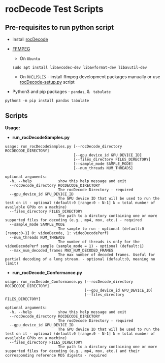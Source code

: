 # rocDecode Test Scripts

## Pre-requisites to run python script
* Install [rocDecode](../../README.md#build-and-install-instructions)

* [FFMPEG](https://ffmpeg.org/about.html)

    * On `Ubuntu`

  ```shell
  sudo apt install libavcodec-dev libavformat-dev libavutil-dev
  ```
  
    * On `RHEL`/`SLES` - install ffmpeg development packages manually or use [rocDecode-setup.py](../../rocDecode-setup.py) script

* Python3 and pip packages - `pandas`, & ` tabulate`
  
```shell
python3 -m pip install pandas tabulate
```

## Scripts

**Usage:**

* **run_rocDecodeSamples.py**

```shell
usage: run_rocDecodeSamples.py [--rocDecode_directory ROCDECODE_DIRECTORY] 
                               [--gpu_device_id GPU_DEVICE_ID]
                               [--files_directory FILES_DIRECTORY]
                               [--sample_mode SAMPLE_MODE]
                               [--num_threads NUM_THREADS]

optional arguments:
  -h, --help            show this help message and exit
  --rocDecode_directory ROCDECODE_DIRECTORY
                        The rocDecode Directory - required
  --gpu_device_id GPU_DEVICE_ID
                        The GPU device ID that will be used to run the test on it - optional (default:0 [range:0 - N-1] N = total number of available GPUs on a machine)
  --files_directory FILES_DIRECTORY
                        The path to a dirctory containing one or more supported files for decoding (e.g., mp4, mov, etc.) - required
  --sample_mode SAMPLE_MODE
                        The sample to run - optional (default:0 [range:0-1] 0: videoDecode, 1: videoDecodePerf)
  --num_threads NUM_THREADS
                        The number of threads is only for the videoDecodePerf sample (sample_mode = 1) - optional (default:1)
  --max_num_decoded_frames MAX_NUM_DECODED_FRAMES
                        The max number of decoded frames. Useful for partial decoding of a long stream. - optional (default:0, meaning no limit)
```

* **run_rocDecode_Conformance.py**

```shell
usage: run_rocDecode_Conformance.py [--rocDecode_directory ROCDECODE_DIRECTORY] 
                                    [--gpu_device_id GPU_DEVICE_ID]
                                    [--files_directory FILES_DIRECTORY]

optional arguments:
  -h, --help            show this help message and exit
  --rocDecode_directory ROCDECODE_DIRECTORY
                        The rocDecode Directory - required
  --gpu_device_id GPU_DEVICE_ID
                        The GPU device ID that will be used to run the test on it - optional (default:0 [range:0 - N-1] N = total number of available GPUs on a machine)
  --files_directory FILES_DIRECTORY
                        The path to a dirctory containing one or more supported files for decoding (e.g., mp4, mov, etc.) and their corresponding reference MD5 digests - required
```
